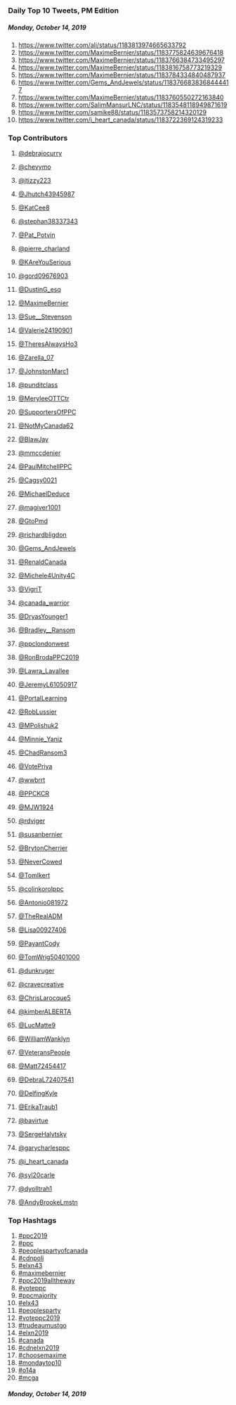 ### Daily Top 10 Tweets, PM Edition
##### Monday, October 14, 2019
 1) https://www.twitter.com/ali/status/1183813974665633792
 2) https://www.twitter.com/MaximeBernier/status/1183775824639676418
 3) https://www.twitter.com/MaximeBernier/status/1183766384733495297
 4) https://www.twitter.com/MaximeBernier/status/1183816758773219329
 5) https://www.twitter.com/MaximeBernier/status/1183784334840487937
 6) https://www.twitter.com/Gems_AndJewels/status/1183766838368444417
 7) https://www.twitter.com/MaximeBernier/status/1183760550272163840
 8) https://www.twitter.com/SalimMansurLNC/status/1183548118949871619
 9) https://www.twitter.com/samike88/status/1183573758214320129
10) https://www.twitter.com/i_heart_canada/status/1183722369124319233

### Top Contributors
  1) [@debrajocurry](https://www.twitter.com/debrajocurry)
  2) [@chevymo](https://www.twitter.com/chevymo)
  3) [@jtizzy223](https://www.twitter.com/jtizzy223)
  4) [@Jhutch43945987](https://www.twitter.com/Jhutch43945987)
  5) [@KatCee8](https://www.twitter.com/KatCee8)
  6) [@stephan38337343](https://www.twitter.com/stephan38337343)
  7) [@Pat_Potvin](https://www.twitter.com/Pat_Potvin)
  8) [@pierre_charland](https://www.twitter.com/pierre_charland)
  9) [@KAreYouSerious](https://www.twitter.com/KAreYouSerious)
 10) [@gord09676903](https://www.twitter.com/gord09676903)

 11) [@DustinG_esq](https://www.twitter.com/DustinG_esq)
 12) [@MaximeBernier](https://www.twitter.com/MaximeBernier)
 13) [@Sue__Stevenson](https://www.twitter.com/Sue__Stevenson)
 14) [@Valerie24190901](https://www.twitter.com/Valerie24190901)
 15) [@TheresAlwaysHo3](https://www.twitter.com/TheresAlwaysHo3)
 16) [@Zarella_07](https://www.twitter.com/Zarella_07)
 17) [@JohnstonMarc1](https://www.twitter.com/JohnstonMarc1)
 18) [@punditclass](https://www.twitter.com/punditclass)
 19) [@MeryleeOTTCtr](https://www.twitter.com/MeryleeOTTCtr)
 20) [@SupportersOfPPC](https://www.twitter.com/SupportersOfPPC)

 21) [@NotMyCanada62](https://www.twitter.com/NotMyCanada62)
 22) [@BlawJay](https://www.twitter.com/BlawJay)
 23) [@mmccdenier](https://www.twitter.com/mmccdenier)
 24) [@PaulMitchellPPC](https://www.twitter.com/PaulMitchellPPC)
 25) [@Cagsy0021](https://www.twitter.com/Cagsy0021)
 26) [@MichaelDeduce](https://www.twitter.com/MichaelDeduce)
 27) [@magiver1001](https://www.twitter.com/magiver1001)
 28) [@GtoPmd](https://www.twitter.com/GtoPmd)
 29) [@richardbligdon](https://www.twitter.com/richardbligdon)
 30) [@Gems_AndJewels](https://www.twitter.com/Gems_AndJewels)

 31) [@RenaldCanada](https://www.twitter.com/RenaldCanada)
 32) [@Michele4Unity4C](https://www.twitter.com/Michele4Unity4C)
 33) [@VigriT](https://www.twitter.com/VigriT)
 34) [@canada_warrior](https://www.twitter.com/canada_warrior)
 35) [@DryasYounger1](https://www.twitter.com/DryasYounger1)
 36) [@Bradley__Ransom](https://www.twitter.com/Bradley__Ransom)
 37) [@ppclondonwest](https://www.twitter.com/ppclondonwest)
 38) [@RonBrodaPPC2019](https://www.twitter.com/RonBrodaPPC2019)
 39) [@Lawra_Lavallee](https://www.twitter.com/Lawra_Lavallee)
 40) [@JeremyL61050917](https://www.twitter.com/JeremyL61050917)

 41) [@PortalLearning](https://www.twitter.com/PortalLearning)
 42) [@RobLussier](https://www.twitter.com/RobLussier)
 43) [@MPolishuk2](https://www.twitter.com/MPolishuk2)
 44) [@Minnie_Yaniz](https://www.twitter.com/Minnie_Yaniz)
 45) [@ChadRansom3](https://www.twitter.com/ChadRansom3)
 46) [@VotePriya](https://www.twitter.com/VotePriya)
 47) [@wwbrrt](https://www.twitter.com/wwbrrt)
 48) [@PPCKCR](https://www.twitter.com/PPCKCR)
 49) [@MJW1924](https://www.twitter.com/MJW1924)
 50) [@rdviger](https://www.twitter.com/rdviger)

 51) [@susanbernier](https://www.twitter.com/susanbernier)
 52) [@BrytonCherrier](https://www.twitter.com/BrytonCherrier)
 53) [@NeverCowed](https://www.twitter.com/NeverCowed)
 54) [@TomIkert](https://www.twitter.com/TomIkert)
 55) [@colinkorolppc](https://www.twitter.com/colinkorolppc)
 56) [@Antonio081972](https://www.twitter.com/Antonio081972)
 57) [@TheRealADM](https://www.twitter.com/TheRealADM)
 58) [@Lisa00927406](https://www.twitter.com/Lisa00927406)
 59) [@PayantCody](https://www.twitter.com/PayantCody)
 60) [@TomWrig50401000](https://www.twitter.com/TomWrig50401000)

 61) [@dunkruger](https://www.twitter.com/dunkruger)
 62) [@cravecreative](https://www.twitter.com/cravecreative)
 63) [@ChrisLarocque5](https://www.twitter.com/ChrisLarocque5)
 64) [@kimberALBERTA](https://www.twitter.com/kimberALBERTA)
 65) [@LucMatte9](https://www.twitter.com/LucMatte9)
 66) [@WilliamWanklyn](https://www.twitter.com/WilliamWanklyn)
 67) [@VeteransPeople](https://www.twitter.com/VeteransPeople)
 68) [@Matt72454417](https://www.twitter.com/Matt72454417)
 69) [@DebraL72407541](https://www.twitter.com/DebraL72407541)
 70) [@DelfingKyle](https://www.twitter.com/DelfingKyle)

 71) [@ErikaTraub1](https://www.twitter.com/ErikaTraub1)
 72) [@bavirtue](https://www.twitter.com/bavirtue)
 73) [@SergeHalytsky](https://www.twitter.com/SergeHalytsky)
 74) [@garycharlesppc](https://www.twitter.com/garycharlesppc)
 75) [@i_heart_canada](https://www.twitter.com/i_heart_canada)
 76) [@syl20carle](https://www.twitter.com/syl20carle)
 77) [@dyolltrah1](https://www.twitter.com/dyolltrah1)
 78) [@AndyBrookeLmstn](https://www.twitter.com/AndyBrookeLmstn)


### Top Hashtags

  1) [#ppc2019](https://www.twitter.com/hashtag/ppc2019)
  2) [#ppc](https://www.twitter.com/hashtag/ppc)
  3) [#peoplespartyofcanada](https://www.twitter.com/hashtag/peoplespartyofcanada)
  4) [#cdnpoli](https://www.twitter.com/hashtag/cdnpoli)
  5) [#elxn43](https://www.twitter.com/hashtag/elxn43)
  6) [#maximebernier](https://www.twitter.com/hashtag/maximebernier)
  7) [#ppc2019alltheway](https://www.twitter.com/hashtag/ppc2019alltheway)
  8) [#voteppc](https://www.twitter.com/hashtag/voteppc)
  9) [#ppcmajority](https://www.twitter.com/hashtag/ppcmajority)
 10) [#elx43](https://www.twitter.com/hashtag/elx43)
 11) [#peoplesparty](https://www.twitter.com/hashtag/peoplesparty)
 12) [#voteppc2019](https://www.twitter.com/hashtag/voteppc2019)
 13) [#trudeaumustgo](https://www.twitter.com/hashtag/trudeaumustgo)
 14) [#elxn2019](https://www.twitter.com/hashtag/elxn2019)
 15) [#canada](https://www.twitter.com/hashtag/canada)
 16) [#cdnelxn2019](https://www.twitter.com/hashtag/cdnelxn2019)
 17) [#choosemaxime](https://www.twitter.com/hashtag/choosemaxime)
 18) [#mondaytop10](https://www.twitter.com/hashtag/mondaytop10)
 19) [#o14a](https://www.twitter.com/hashtag/o14a)
 20) [#mcga](https://www.twitter.com/hashtag/mcga)

##### Monday, October 14, 2019

